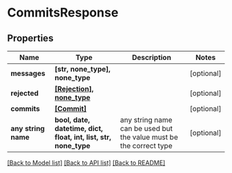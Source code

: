 # CommitsResponse


## Properties
Name | Type | Description | Notes
------------ | ------------- | ------------- | -------------
**messages** | **[str, none_type], none_type** |  | [optional] 
**rejected** | [**[Rejection], none_type**](Rejection.md) |  | [optional] 
**commits** | [**[Commit]**](Commit.md) |  | [optional] 
**any string name** | **bool, date, datetime, dict, float, int, list, str, none_type** | any string name can be used but the value must be the correct type | [optional]

[[Back to Model list]](../README.md#documentation-for-models) [[Back to API list]](../README.md#documentation-for-api-endpoints) [[Back to README]](../README.md)


